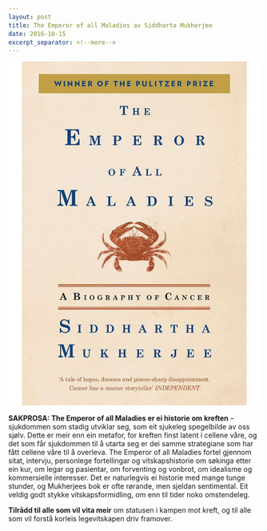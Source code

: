 ```yaml
---
layout: post
title: The Emperor of all Maladies av Siddharta Mukherjee
date: 2016-10-15
excerpt_separator: <!--more-->
---
```


![Omslaget til The Emperor of All Maladies viser ein krabbe](/images/maladies.jpg)

**SAKPROSA: The Emperor of all Maladies er ei historie om kreften** – sjukdommen som stadig utviklar seg, som eit sjukeleg spegelbilde av oss sjølv. <!--more-->Dette er meir enn ein metafor, for kreften finst latent i cellene våre, og det som får sjukdommen til å utarta seg er dei samme strategiane som har fått cellene våre til å overleva. The Emperor of all Maladies fortel gjennom sitat, intervju, personlege fortellingar og vitskapshistorie om søkinga etter ein kur, om legar og pasientar, om forventing og vonbrot, om idealisme og kommersielle interesser. Det er naturlegvis ei historie med mange tunge stunder, og Mukherjees bok er ofte rørande, men sjeldan sentimental. Eit veldig godt stykke vitskapsformidling, om enn til tider noko omstendeleg.

**Tilrådd til alle som vil vita meir** om statusen i kampen mot kreft, og til alle som vil forstå korleis legevitskapen driv framover.
